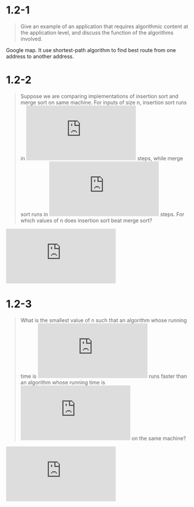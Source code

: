 # 1.2-1
> Give an example of an application that requires algorithmic content at the application level, and discuss the function of the algorithms involved.

Google map. It use shortest-path algorithm to find best route from one address to another address.

# 1.2-2
> Suppose we are comparing implementations of insertion sort and merge sort on same machine. For inputs of size n, insertion sort runs in ![equation](https://latex.codecogs.com/svg.latex?8n%5E2) steps, while merge sort runs in ![equation](https://latex.codecogs.com/svg.latex?64n%5Clg%7Bn%7D) steps. For which values of n does insertion sort beat merge sort?

![equation](https://latex.codecogs.com/svg.latex?%5Cbegin%7Balign*%7D8n%5E2%26%3D64n%5Clg%7Bn%7D%5C%5Cn%26%3D8%5Clg%7Bn%7D%5C%5Cn%26%5Capprox%2043.55%5Cend%7Balign*%7D)

# 1.2-3
> What is the smallest value of n such that an algorithm whose running time is ![equation](https://latex.codecogs.com/svg.latex?100n%5E2) runs faster than an algorithm whose running time is ![equation](https://latex.codecogs.com/svg.latex?2%5En) on the same machine?

![equation](https://latex.codecogs.com/svg.latex?%5Cbegin%7Balign*%7D100n%5E2%26%3D2%5En%5C%5Cn%26%5Capprox%2014.3247%5Cend%7Balign*%7D)
